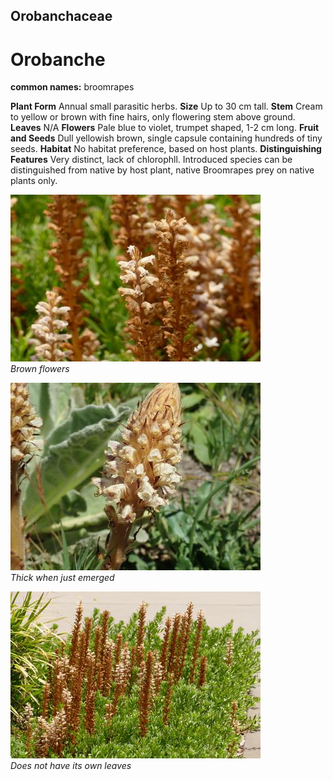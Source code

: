 ## Orobanchaceae
# Orobanche
**common names:** broomrapes

**Plant Form** Annual small parasitic herbs. **Size** Up to 30 cm tall. **Stem** Cream to yellow or brown with fine hairs, only flowering stem above ground. **Leaves** N/A **Flowers** Pale blue to violet, trumpet shaped, 1-2 cm long. **Fruit and Seeds** Dull yellowish brown, single capsule containing hundreds of tiny seeds. **Habitat** No habitat preference, based on host plants. **Distinguishing Features** Very distinct, lack of chlorophll. Introduced species can be distinguished from native by host plant, native Broomrapes prey on native plants only.


![Brown flowers](8292_P6870802.jpg)  
 *Brown flowers* 

![Thick when just emerged](1316_PA273651.jpg)  
 *Thick when just emerged* 

![Does not have its own leaves](8286_P6870796.jpg)  
 *Does not have its own leaves* 


